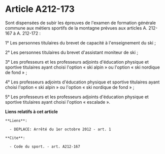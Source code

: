 # Article A212-173

Sont dispensées de subir les épreuves de l'examen de formation générale commune aux métiers sportifs de la montagne prévues
aux articles A. 212-167 à A. 212-172 : 

1° Les personnes titulaires du brevet de capacité à l'enseignement du ski ; 

2° Les personnes titulaires du brevet d'assistant moniteur de ski ; 

3° Les professeurs et les professeurs adjoints d'éducation physique et sportive titulaires ayant choisi l'option « ski
alpin » ou l'option « ski nordique de fond » ; 

4° Les professeurs adjoints d'éducation physique et sportive titulaires ayant choisi l'option « ski alpin » ou l'option « ski
nordique de fond » ; 

5° Les professeurs et les professeurs adjoints d'éducation physique et sportive titulaires ayant choisi l'option
« escalade ».

**Liens relatifs à cet article**

	**Liens**:

	  - DEPLACE: Arrêté du 1er octobre 2012 - art. 1

	**Cite**:

	  - Code du sport. - art. A212-167
